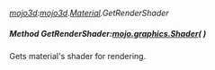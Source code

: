 _[mojo3d](../../modules/mojo3d/mojo3d-module.md):[mojo3d](../../modules/mojo3d/mojo3d-module.md).[Material](../../modules/mojo3d/mojo3d-material.md).GetRenderShader_
##### Method GetRenderShader:[mojo.graphics.Shader](../../modules/mojo/mojo-graphics-shader.md)(  )
Gets material's shader for rendering.

